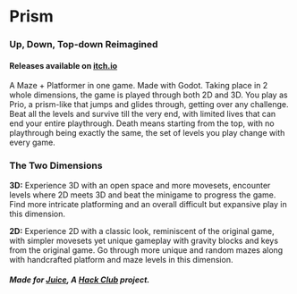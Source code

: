 # Prism
### Up, Down, Top-down Reimagined
#### Releases available on [itch.io](https://somebud0180.itch.io/prism-maze)

A Maze + Platformer in one game. Made with Godot.
Taking place in 2 whole dimensions, the game is played through both 2D and 3D. You play as Prio, a prism-like that jumps and glides through, getting over any challenge. Beat all the levels and survive till the very end, with limited lives that can end your entire playthrough. Death means starting from the top, with no playthrough being exactly the same, the set of levels you play change with every game.

### The Two Dimensions
**3D:**
Experience 3D with an open space and more movesets, encounter levels where 2D meets 3D and beat the minigame to progress the game. Find more intricate platforming and an overall difficult but expansive play in this dimension.

**2D:**
Experience 2D with a classic look, reminiscent of the original game, with simpler movesets yet unique gameplay with gravity blocks and keys from the original game. Go through more unique and random mazes along with handcrafted platform and maze levels in this dimension.

##### Made for [Juice](https://github.com/hackclub/juice), A [Hack Club](https://github.com/hackclub) project.
